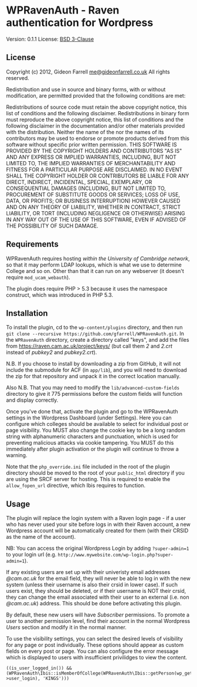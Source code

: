 WPRavenAuth - Raven authentication for Wordpress
================================================

Version: 0.1.1
License: [BSD 3-Clause](http://opensource.org/licenses/BSD-3-Clause)

License
-------

Copyright (c) 2012, Gideon Farrell <me@gideonfarrell.co.uk>
All rights reserved.

Redistribution and use in source and binary forms, with or without modification, are permitted provided that the following conditions are met:

Redistributions of source code must retain the above copyright notice, this list of conditions and the following disclaimer.
Redistributions in binary form must reproduce the above copyright notice, this list of conditions and the following disclaimer in the documentation and/or other materials provided with the distribution.
Neither the name of the <ORGANIZATION> nor the names of its contributors may be used to endorse or promote products derived from this software without specific prior written permission.
THIS SOFTWARE IS PROVIDED BY THE COPYRIGHT HOLDERS AND CONTRIBUTORS "AS IS" AND ANY EXPRESS OR IMPLIED WARRANTIES, INCLUDING, BUT NOT LIMITED TO, THE IMPLIED WARRANTIES OF MERCHANTABILITY AND FITNESS FOR A PARTICULAR PURPOSE ARE DISCLAIMED. IN NO EVENT SHALL THE COPYRIGHT HOLDER OR CONTRIBUTORS BE LIABLE FOR ANY DIRECT, INDIRECT, INCIDENTAL, SPECIAL, EXEMPLARY, OR CONSEQUENTIAL DAMAGES (INCLUDING, BUT NOT LIMITED TO, PROCUREMENT OF SUBSTITUTE GOODS OR SERVICES; LOSS OF USE, DATA, OR PROFITS; OR BUSINESS INTERRUPTION) HOWEVER CAUSED AND ON ANY THEORY OF LIABILITY, WHETHER IN CONTRACT, STRICT LIABILITY, OR TORT (INCLUDING NEGLIGENCE OR OTHERWISE) ARISING IN ANY WAY OUT OF THE USE OF THIS SOFTWARE, EVEN IF ADVISED OF THE POSSIBILITY OF SUCH DAMAGE.

Requirements
------------

WPRavenAuth requires hosting *within the University of Cambridge network*, so that it may perform LDAP lookups, which is what we use to determine College and so on. Other than that it can run on any webserver (it doesn't require `mod_ucam_webauth`).

The plugin does require PHP > 5.3 because it uses the namespace construct, which was introduced in PHP 5.3.

Installation
------------

To install the plugin, cd to the `wp-content/plugins` directory, and then run `git clone --recursive https://github.com/gfarrell/WPRavenAuth.git`. In the `WPRavenAuth` directory, create a directory called "keys", and add the files from https://raven.cam.ac.uk/project/keys/ (but call them *2* and *2.crt* instead of *pubkey2* and *pubkey2.crt*).

N.B. If you choose to install by downloading a zip from GitHub, it will not include the submodule for ACF (in `app/lib`), and you will need to download the zip for that repository and unpack it in the correct location manually.

Also N.B. That you may need to modify the `lib/advanced-custom-fields` directory to give it 775 permissions before the custom fields will function and display correctly.

Once you've done that, activate the plugin and go to the WPRavenAuth settings in the Wordpress Dashboard (under Settings). Here you can configure which colleges should be available to select for individual post or page visibility. You MUST also change the cookie key to be a long random string with alphanumeric characters and punctuation, which is used for preventing malicious attacks via cookie tampering. You MUST do this immediately after plugin activation or the plugin will continue to throw a warning.

Note that the `php_override.ini` file included in the root of the plugin directory should be moved to the root of your `public_html` directory if you are using the SRCF server for hosting. This is required to enable the `allow_fopen_url` directive, which Ibis requires to function.

Usage
-----

The plugin will replace the login system with a Raven login page - if a user who has never used your site before logs in with their Raven account, a new Wordpress account will be automatically created for them (with their CRSID as the name of the account).

NB: You can access the original Wordpress Login by adding `?super-admin=1` to your login url (e.g. `http://www.mywebsite.com/wp-login.php?super-admin=1`).

If any existing users are set up with their univeristy email addresses *@cam.ac.uk* for the email field, they will never be able to log in with the new system (unless their username is also their crsid in lower case). If such users exist, they should be deleted, or if their username is NOT their crsid, they can change the email associated with their user to an external (i.e. non *@cam.ac.uk*) address. This should be done before activating this plugin.

By default, these new users will have *Subscriber* permissions. To promote a user to another permission level, find their account in the normal Wordpress *Users* section and modify it in the normal manner.

To use the visibility settings, you can select the desired levels of visibility for any page or post individually. These options should appear as custom fields on every post or page. You can also configure the error message which is displayed to users with insufficient privilidges to view the content.

    ((is_user_logged_in()) && (WPRavenAuth\Ibis::isMemberOfCollege(WPRavenAuth\Ibis::getPerson(wp_get_current_user()->user_login), 'KINGS')))
